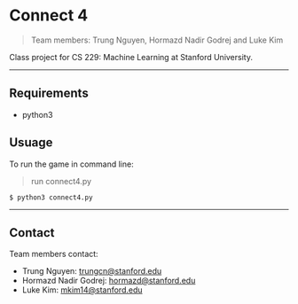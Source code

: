 # Connect 4
> Team members: Trung Nguyen, Hormazd Nadir Godrej and Luke Kim

Class project for CS 229: Machine Learning at Stanford University.

---

## Requirements

- python3

## Usuage

To run the game in command line:

> run connect4.py
```shell
$ python3 connect4.py
```

--- 

## Contact

Team members contact:

- Trung Nguyen: trungcn@stanford.edu
- Hormazd Nadir Godrej: hormazd@stanford.edu
- Luke Kim: mkim14@stanford.edu

